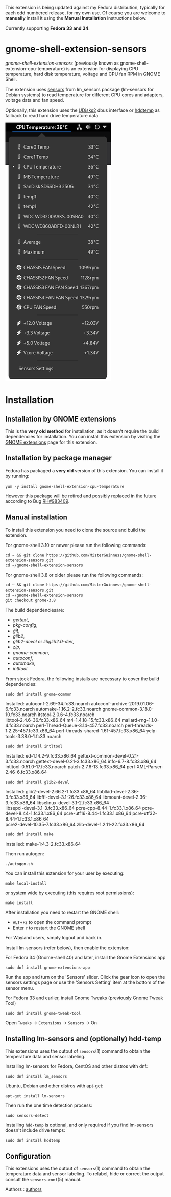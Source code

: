 This extension is being updated against my Fedora distribution, typically for each odd numbered release, for my own use. Of course you are welcome to **manually** install it using the **Manual Installation** instructions below.

Currently supporting **Fedora 33 and 34**.

gnome-shell-extension-sensors
=============================
*gnome-shell-extension-sensors* (previously known as gnome-shell-extension-cpu-temperature)
is an extension for displaying CPU temperature, hard disk temperature, voltage and
CPU fan RPM in GNOME Shell.

The extension uses [sensors] from lm_sensors package (lm-sensors for Debian systems)
to read temperature for different CPU cores and adapters, voltage data and fan speed.

Optionally, this extension uses the [UDisks2] dbus interface or [hddtemp] as fallback to
read hard drive temperature data.

![screenshot]

Installation
=============

Installation by GNOME extensions
-------------------------------

This is the **very old method** for installation, as it doesn't require the build
dependencies for installation.
You can install this extension by visiting the [GNOME extensions]
page for this extension.

Installation by package manager
-------------------------------

Fedora has packaged a **very old** version of this extension. You can install it by running:

`yum -y install gnome-shell-extension-cpu-temperature`

However this package will be retired and possibly replaced in the future according to Bug [RH#983409].

Manual installation
-------------------

To install this extension you need to clone the source and build the extension.

For gnome-shell 3.10 or newer please run the following commands:

    cd ~ && git clone https://github.com/MisterGuinness/gnome-shell-extension-sensors.git
    cd ~/gnome-shell-extension-sensors

For gnome-shell 3.8 or older please run the following commands:

    cd ~ && git clone https://github.com/MisterGuinness/gnome-shell-extension-sensors.git
    cd ~/gnome-shell-extension-sensors
    git checkout gnome-3.8

The build dependenciesare:

* *gettext*,
* *pkg-config*,
* *git*,
* *glib2*,
* *glib2-devel* or *libglib2.0-dev*,
* *zip*,
* *gnome-common*,
* *autoconf*,
* *automake*,
* *intltool*.

From stock Fedora, the following installs are necessary to cover the build dependencies:

    sudo dnf install gnome-common

Installed:
  autoconf-2.69-34.fc33.noarch              autoconf-archive-2019.01.06-6.fc33.noarch  automake-1.16.2-2.fc33.noarch    gnome-common-3.18.0-10.fc33.noarch      itstool-2.0.6-4.fc33.noarch         
  libtool-2.4.6-36.fc33.x86_64              m4-1.4.18-15.fc33.x86_64                   mallard-rng-1.1.0-4.fc33.noarch  perl-Thread-Queue-3.14-457.fc33.noarch  perl-threads-1:2.25-457.fc33.x86_64 
  perl-threads-shared-1.61-457.fc33.x86_64  yelp-tools-3.38.0-1.fc33.noarch

    sudo dnf install intltool

Installed:
  ed-1.14.2-9.fc33.x86_64             gettext-common-devel-0.21-3.fc33.noarch  gettext-devel-0.21-3.fc33.x86_64  info-6.7-8.fc33.x86_64  intltool-0.51.0-17.fc33.noarch  patch-2.7.6-13.fc33.x86_64 
  perl-XML-Parser-2.46-6.fc33.x86_64

    sudo dnf install glib2-devel

Installed:
  glib2-devel-2.66.2-1.fc33.x86_64      libblkid-devel-2.36-3.fc33.x86_64      libffi-devel-3.1-26.fc33.x86_64      libmount-devel-2.36-3.fc33.x86_64      libselinux-devel-3.1-2.fc33.x86_64     
  libsepol-devel-3.1-3.fc33.x86_64      pcre-cpp-8.44-1.fc33.1.x86_64          pcre-devel-8.44-1.fc33.1.x86_64      pcre-utf16-8.44-1.fc33.1.x86_64        pcre-utf32-8.44-1.fc33.1.x86_64        
  pcre2-devel-10.35-7.fc33.x86_64       zlib-devel-1.2.11-22.fc33.x86_64

    sudo dnf install make

Installed:
  make-1:4.3-2.fc33.x86_64

Then run autogen:

    ./autogen.sh

You can install this extension for your user by executing:

    make local-install

or system wide by executing (this requires root permissions):

    make install

After installation you need to restart the GNOME shell:

* `ALT`+`F2` to open the command prompt
* Enter `r` to restart the GNOME shell

For Wayland users, simply logout and back in.

Install lm-sensors (refer below), then enable the extension:

For Fedora 34 (Gnome-shell 40) and later, install the Gnome Extensions app

    sudo dnf install gnome-extensions-app

Run the app and turn on the 'Sensors' slider. Click the gear icon to open the sensors settings page or use the 'Sensors Setting' item at the bottom of the sensor menu.

For Fedora 33 and earlier, install Gnome Tweaks (previously Gnome Tweak Tool)

    sudo dnf install gnome-tweak-tool

Open `Tweaks` -> `Extensions` -> `Sensors` -> On


Installing lm-sensors and (optionally) hdd-temp
-------------
This extensions uses the output of `sensors`(1) command to obtain the
temperature data and sensor labeling. 

Installing lm-sensors for Fedora, CentOS and other distros with dnf:

    sudo dnf install lm_sensors

Ubuntu, Debian and other distros with apt-get:

    apt-get install lm-sensors

Then run the one time detection process:

    sudo sensors-detect

Installing `hdd-temp` is optional, and only required if you find lm-sensors doesn't include drive temps:

    sudo dnf install hddtemp


Configuration
---------------------

This extensions uses the output of `sensors`(1) command to obtain the
temperature data and sensor labeling. To relabel, hide or correct the
output consult the `sensors.conf`(5) manual.

Authors : [authors]

[sensors]: http://www.lm-sensors.org/
[UDisks2]: http://www.freedesktop.org/wiki/Software/udisks/
[hddtemp]: https://savannah.nongnu.org/projects/hddtemp/
[GNOME extensions]: https://extensions.gnome.org/extension/82/cpu-temperature-indicator/
[authors]: https://github.com/xtranophilist/gnome-shell-extension-sensors/graphs/contributors
[screenshot]: Fedora33.png
[RH#983409]: https://bugzilla.redhat.com/show_bug.cgi?id=983409

